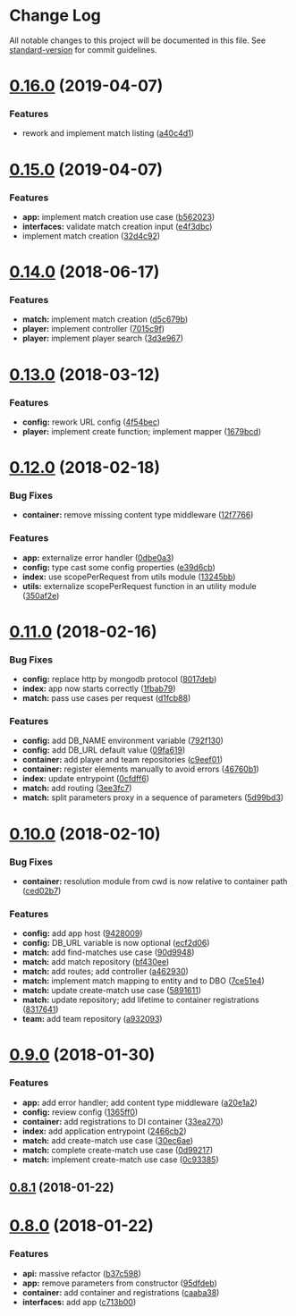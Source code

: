 # Change Log

All notable changes to this project will be documented in this file. See [standard-version](https://github.com/conventional-changelog/standard-version) for commit guidelines.

<a name="0.16.0"></a>
# [0.16.0](https://github.com/Falinor/baby-foot-api/compare/v0.15.0...v0.16.0) (2019-04-07)


### Features

* rework and implement match listing ([a40c4d1](https://github.com/Falinor/baby-foot-api/commit/a40c4d1))



<a name="0.15.0"></a>
# [0.15.0](https://github.com/Falinor/baby-foot-api/compare/v0.14.0...v0.15.0) (2019-04-07)


### Features

* **app:** implement match creation use case ([b562023](https://github.com/Falinor/baby-foot-api/commit/b562023))
* **interfaces:** validate match creation input ([e4f3dbc](https://github.com/Falinor/baby-foot-api/commit/e4f3dbc))
* implement match creation ([32d4c92](https://github.com/Falinor/baby-foot-api/commit/32d4c92))



<a name="0.14.0"></a>
# [0.14.0](https://github.com/Falinor/baby-foot-api/compare/v0.13.0...v0.14.0) (2018-06-17)


### Features

* **match:** implement match creation ([d5c679b](https://github.com/Falinor/baby-foot-api/commit/d5c679b))
* **player:** implement controller ([7015c9f](https://github.com/Falinor/baby-foot-api/commit/7015c9f))
* **player:** implement player search ([3d3e967](https://github.com/Falinor/baby-foot-api/commit/3d3e967))



<a name="0.13.0"></a>
# [0.13.0](https://github.com/Falinor/baby-foot-api/compare/v0.12.0...v0.13.0) (2018-03-12)


### Features

* **config:** rework URL config ([4f54bec](https://github.com/Falinor/baby-foot-api/commit/4f54bec))
* **player:** implement create function; implement mapper ([1679bcd](https://github.com/Falinor/baby-foot-api/commit/1679bcd))



<a name="0.12.0"></a>
# [0.12.0](https://github.com/Falinor/baby-foot-api/compare/v0.11.0...v0.12.0) (2018-02-18)


### Bug Fixes

* **container:** remove missing content type middleware ([12f7766](https://github.com/Falinor/baby-foot-api/commit/12f7766))


### Features

* **app:** externalize error handler ([0dbe0a3](https://github.com/Falinor/baby-foot-api/commit/0dbe0a3))
* **config:** type cast some config properties ([e39d6cb](https://github.com/Falinor/baby-foot-api/commit/e39d6cb))
* **index:** use scopePerRequest from utils module ([13245bb](https://github.com/Falinor/baby-foot-api/commit/13245bb))
* **utils:** externalize scopePerRequest function in an utility module ([350af2e](https://github.com/Falinor/baby-foot-api/commit/350af2e))



<a name="0.11.0"></a>
# [0.11.0](https://github.com/Falinor/baby-foot-api/compare/v0.10.0...v0.11.0) (2018-02-16)


### Bug Fixes

* **config:** replace http by mongodb protocol ([8017deb](https://github.com/Falinor/baby-foot-api/commit/8017deb))
* **index:** app now starts correctly ([1fbab79](https://github.com/Falinor/baby-foot-api/commit/1fbab79))
* **match:** pass use cases per request ([d1fcb88](https://github.com/Falinor/baby-foot-api/commit/d1fcb88))


### Features

* **config:** add DB_NAME environment variable ([792f130](https://github.com/Falinor/baby-foot-api/commit/792f130))
* **config:** add DB_URL default value ([09fa619](https://github.com/Falinor/baby-foot-api/commit/09fa619))
* **container:** add player and team repositories ([c9eef01](https://github.com/Falinor/baby-foot-api/commit/c9eef01))
* **container:** register elements manually to avoid errors ([46760b1](https://github.com/Falinor/baby-foot-api/commit/46760b1))
* **index:** update entrypoint ([0cfdff6](https://github.com/Falinor/baby-foot-api/commit/0cfdff6))
* **match:** add routing ([3ee3fc7](https://github.com/Falinor/baby-foot-api/commit/3ee3fc7))
* **match:** split parameters proxy in a sequence of parameters ([5d99bd3](https://github.com/Falinor/baby-foot-api/commit/5d99bd3))



<a name="0.10.0"></a>
# [0.10.0](https://github.com/Falinor/baby-foot-api/compare/v0.9.0...v0.10.0) (2018-02-10)


### Bug Fixes

* **container:** resolution module from cwd is now relative to container path ([ced02b7](https://github.com/Falinor/baby-foot-api/commit/ced02b7))


### Features

* **config:** add app host ([9428009](https://github.com/Falinor/baby-foot-api/commit/9428009))
* **config:** DB_URL variable is now optional ([ecf2d06](https://github.com/Falinor/baby-foot-api/commit/ecf2d06))
* **match:** add find-matches use case ([90d9948](https://github.com/Falinor/baby-foot-api/commit/90d9948))
* **match:** add match repository ([bf430ee](https://github.com/Falinor/baby-foot-api/commit/bf430ee))
* **match:** add routes; add controller ([a462930](https://github.com/Falinor/baby-foot-api/commit/a462930))
* **match:** implement match mapping to entity and to DBO ([7ce51e4](https://github.com/Falinor/baby-foot-api/commit/7ce51e4))
* **match:** update create-match use case ([5891611](https://github.com/Falinor/baby-foot-api/commit/5891611))
* **match:** update repository; add lifetime to container registrations ([8317641](https://github.com/Falinor/baby-foot-api/commit/8317641))
* **team:** add team repository ([a932093](https://github.com/Falinor/baby-foot-api/commit/a932093))



<a name="0.9.0"></a>
# [0.9.0](https://github.com/Falinor/baby-foot-api/compare/v0.8.1...v0.9.0) (2018-01-30)


### Features

* **app:** add error handler; add content type middleware ([a20e1a2](https://github.com/Falinor/baby-foot-api/commit/a20e1a2))
* **config:** review config ([1365ff0](https://github.com/Falinor/baby-foot-api/commit/1365ff0))
* **container:** add registrations to DI container ([33ea270](https://github.com/Falinor/baby-foot-api/commit/33ea270))
* **index:** add application entrypoint ([2466cb2](https://github.com/Falinor/baby-foot-api/commit/2466cb2))
* **match:** add create-match use case ([30ec6ae](https://github.com/Falinor/baby-foot-api/commit/30ec6ae))
* **match:** complete create-match use case ([0d99217](https://github.com/Falinor/baby-foot-api/commit/0d99217))
* **match:** implement create-match use case ([0c93385](https://github.com/Falinor/baby-foot-api/commit/0c93385))



<a name="0.8.1"></a>
## [0.8.1](https://github.com/Falinor/baby-foot-api/compare/v0.8.0...v0.8.1) (2018-01-22)



<a name="0.8.0"></a>
# [0.8.0](https://github.com/Falinor/baby-foot-api/compare/v0.7.2...v0.8.0) (2018-01-22)


### Features

* **api:** massive refactor ([b37c598](https://github.com/Falinor/baby-foot-api/commit/b37c598))
* **app:** remove parameters from constructor ([95dfdeb](https://github.com/Falinor/baby-foot-api/commit/95dfdeb))
* **container:** add container and registrations ([caaba38](https://github.com/Falinor/baby-foot-api/commit/caaba38))
* **interfaces:** add app ([c713b00](https://github.com/Falinor/baby-foot-api/commit/c713b00))

